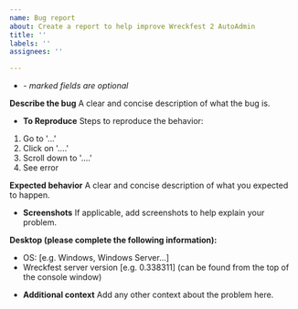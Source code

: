 ```yaml
---
name: Bug report
about: Create a report to help improve Wreckfest 2 AutoAdmin
title: ''
labels: ''
assignees: ''

---
```

* *- marked fields are optional*

**Describe the bug**
A clear and concise description of what the bug is.

* **To Reproduce**
Steps to reproduce the behavior:
1. Go to '...'
2. Click on '....'
3. Scroll down to '....'
4. See error

**Expected behavior**
A clear and concise description of what you expected to happen.

* **Screenshots**
If applicable, add screenshots to help explain your problem.

**Desktop (please complete the following information):**
 - OS: [e.g. Windows, Windows Server...]
 - Wreckfest server version [e.g. 0.338311] (can be found from the top of the console window)

* **Additional context**
Add any other context about the problem here.
